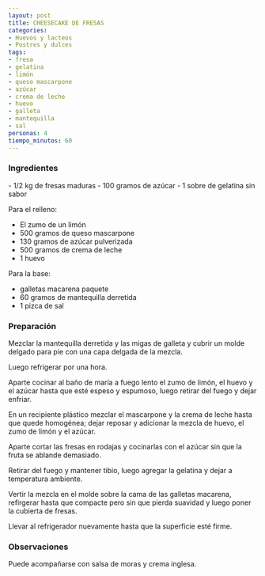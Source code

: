 ```yaml
---
layout: post
title: CHEESECAKE DE FRESAS
categories:
- Huevos y lacteos
- Postres y dulces
tags:
- fresa
- gelatina
- limón
- queso mascarpone
- azúcar
- crema de leche
- huevo
- galleta
- mantequilla
- sal
personas: 4 
tiempo_minutos: 60 
---
```

<h3>Ingredientes</h3>
- 1/2 kg de fresas maduras
- 100 gramos de azúcar
- 1 sobre de gelatina sin sabor

Para el relleno:
- El zumo de un limón
- 500 gramos de queso mascarpone
- 130 gramos de azúcar pulverizada
- 500 gramos de crema de leche
- 1 huevo

Para la base:
- galletas macarena paquete
- 60 gramos de mantequilla derretida
- 1 pizca de sal

<h3>Preparación</h3>
Mezclar la mantequilla derretida y las migas de galleta y cubrir un molde delgado para pie con una capa delgada de la mezcla.

Luego refrigerar por una hora.

Aparte cocinar al baño de maría a fuego lento el zumo de limón, el huevo y el azúcar hasta que esté espeso y espumoso, luego retirar del fuego y dejar enfriar.

En un recipiente plástico mezclar el mascarpone y la crema de leche hasta que quede homogénea; dejar reposar y adicionar la mezcla de huevo, el zumo de limón y el azúcar.

Aparte cortar las fresas en rodajas y cocinarlas con el azúcar sin que la fruta se ablande demasiado.

Retirar del fuego y mantener tibio, luego agregar la gelatina y dejar a temperatura ambiente.

Vertir la mezcla en el molde sobre la cama de las galletas macarena, refirgerar hasta que compacte pero sin que pierda suavidad y luego poner la cubierta de fresas.

Llevar al refrigerador nuevamente hasta que la superficie esté firme.

<h3>Observaciones</h3>
Puede acompañarse con salsa de moras y crema inglesa.
